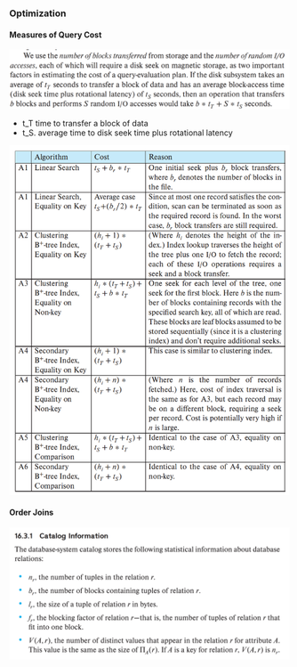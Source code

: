 ### Optimization



#### Measures of Query Cost

![截屏2023-02-15 22.16.28](pictures/%E6%88%AA%E5%B1%8F2023-02-15%2022.16.28.png)



- t_T	time to transfer a block of data
- t_S.   average time to disk seek time plus rotational latency



![截屏2023-02-15 22.22.59](pictures/%E6%88%AA%E5%B1%8F2023-02-15%2022.22.59.png)



#### Order Joins

![截屏2023-02-15 22.59.16](pictures/%E6%88%AA%E5%B1%8F2023-02-15%2022.59.16.png)